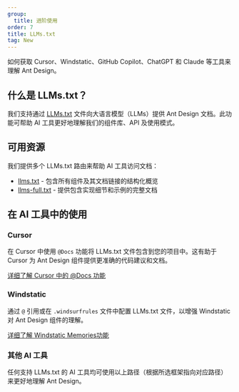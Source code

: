 ```yaml
---
group:
  title: 进阶使用
order: 7
title: LLMs.txt
tag: New
---
```


如何获取 Cursor、Windstatic、GitHub Copilot、ChatGPT 和 Claude 等工具来理解 Ant Design。

## 什么是 LLMs.txt？

我们支持通过 [LLMs.txt](https://llmstxt.org/) 文件向大语言模型（LLMs）提供 Ant Design 文档。此功能可帮助 AI 工具更好地理解我们的组件库、API 及使用模式。

## 可用资源

我们提供多个 LLMs.txt 路由来帮助 AI 工具访问文档：

- [llms.txt](https://ant.design/llms.txt) - 包含所有组件及其文档链接的结构化概览
- [llms-full.txt](https://ant.design/llms-full.txt) - 提供包含实现细节和示例的完整文档

## 在 AI 工具中的使用

### Cursor

在 Cursor 中使用 `@Docs` 功能将 LLMs.txt 文件包含到您的项目中。这有助于 Cursor 为 Ant Design 组件提供更准确的代码建议和文档。

[详细了解 Cursor 中的 @Docs 功能](https://docs.cursor.com/zh/context/@-symbols/@-docs)

### Windstatic

通过 `@` 引用或在 `.windsurfrules` 文件中配置 LLMs.txt 文件，以增强 Windstatic 对 Ant Design 组件的理解。

[详细了解 Windstatic Memories功能](https://docs.windsurf.com/windsurf/getting-started#memories-and-rules)

### 其他 AI 工具

任何支持 LLMs.txt 的 AI 工具均可使用以上路径（根据所选框架指向对应路径）来更好地理解 Ant Design。
